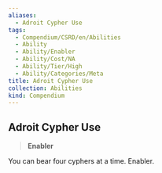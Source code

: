 ```yaml
---
aliases:
  - Adroit Cypher Use
tags:
  - Compendium/CSRD/en/Abilities
  - Ability
  - Ability/Enabler
  - Ability/Cost/NA
  - Ability/Tier/High
  - Ability/Categories/Meta
title: Adroit Cypher Use
collection: Abilities
kind: Compendium
---
```

## Adroit Cypher Use  
>**Enabler**
  
You can bear four cyphers at a time. Enabler.